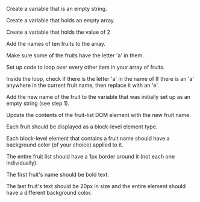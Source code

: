 Create a variable that is an empty string.

Create a variable that holds an empty array.

Create a variable that holds the value of 2

Add the names of ten fruits to the array.

Make sure some of the fruits have the letter 'a' in them.

Set up code to loop over every other item in your array of fruits.

Inside the loop, check if there is the letter 'a' in the name of If there is an 'a' anywhere in the current fruit name, then replace it with an 'e'.

Add the new name of the fruit to the variable that was initially set up as an empty string (see step 1).

Update the contents of the fruit-list DOM element with the new fruit name.

Each fruit should be displayed as a block-level element type.

Each block-level element that contains a fruit name should have a background color (of your choice) applied to it.

The entire fruit list should have a 1px border around it (not each one individually).

The first fruit's name should be bold text.

The last fruit's text should be 20px in size and the entire element
should have a different background color.

